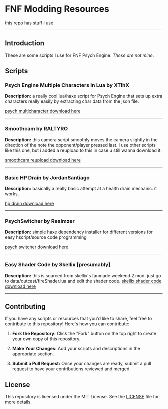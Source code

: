 # FNF Modding Resources

this repo has stuff i use

---

## Introduction

These are some scripts I use for FNF Psych Engine. *These are not mine*.
## Scripts

### Psych Engine Multiple Characters In Lua by XTihX
**Description:** a really cool lua/haxe script for Psych Engine that sets up extra characters really easily by extracting char data from the json file.

[psych multicharacter download here](https://gamebanana.com/mods/414749) 

---

### Smoothcam by RALTYRO
**Description:** this camera script smoothly moves the camera slightly in the direction of the note the opponent/player pressed last. i use other scripts like this one, but i added a reupload to this in case u still wanna download it.

[smoothcam reupload download here](https://www.mediafire.com/file/e6kpngxufunuh78/smoothcam.lua/file) 

---

### Basic HP Drain by JordanSantiago
**Description:** basically a really basic attempt at a health drain mechanic. it works.

[hp drain download here](https://gamebanana.com/tuts/14533) 

---

### PsychSwitcher by Realmzer
**Description:** simple haxe dependency installer for different versions for easy hscript/source code programming

[psych switcher download here](https://gamebanana.com/tools/17404) 

---

### Easy Shader Code by Skellix [presumably]
**Description:** this is sourced from skellix's fanmade weekend 2 mod. just go to data/outcast/fireShader.lua and edit the shader code.
[skellix shader code download here](https://gamebanana.com/mods/526900) 

---

<!-- more scripts TBA -->

## Contributing

If you have any scripts or resources that you'd like to share, feel free to contribute to this repository! Here's how you can contribute:

1. **Fork the Repository:** Click the "Fork" button on the top right to create your own copy of this repository.

2. **Make Your Changes:** Add your scripts and descriptions in the appropriate section.

3. **Submit a Pull Request:** Once your changes are ready, submit a pull request to have your contributions reviewed and merged.

## License

This repository is licensed under the MIT License. See the [LICENSE](LICENSE) file for more details.
